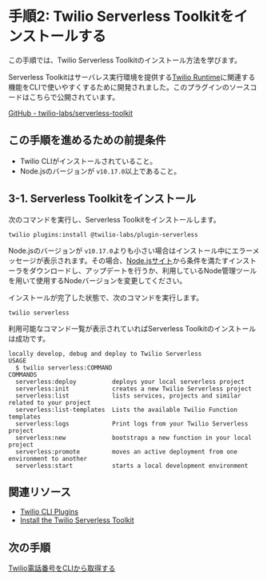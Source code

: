 #  手順2: Twilio Serverless Toolkitをインストールする

この手順では、Twilio Serverless Toolkitのインストール方法を学びます。

Serverless Toolkitはサーバレス実行環境を提供する[Twilio Runtime](https://www.twilio.com/runtime)に関連する機能をCLIで使いやすくするために開発されました。このプラグインのソースコードはこちらで公開されています。

[GitHub - twilio-labs/serverless-toolkit](https://github.com/twilio-labs/serverless-toolkit)

## この手順を進めるための前提条件
- Twilio CLIがインストールされていること。
- Node.jsのバージョンが `v10.17.0`以上であること。


## 3-1. Serverless Toolkitをインストール

次のコマンドを実行し、Serverless Toolkitをインストールします。
```
twilio plugins:install @twilio-labs/plugin-serverless
```

Node.jsのバージョンが `v10.17.0`よりも小さい場合はインストール中にエラーメッセージが表示されます。その場合、[Node.jsサイト](https://nodejs.org/ja/)から条件を満たすインストーラをダウンロードし、アップデートを行うか、利用しているNode管理ツールを用いて使用するNodeバージョンを変更してください。

インストールが完了した状態で、次のコマンドを実行します。

```
twilio serverless
```

利用可能なコマンド一覧が表示されていればServerless Toolkitのインストールは成功です。

```
locally develop, debug and deploy to Twilio Serverless
USAGE
  $ twilio serverless:COMMAND
COMMANDS
  serverless:deploy          deploys your local serverless project
  serverless:init            creates a new Twilio Serverless project
  serverless:list            lists services, projects and similar related to your project
  serverless:list-templates  Lists the available Twilio Function templates
  serverless:logs            Print logs from your Twilio Serverless project
  serverless:new             bootstraps a new function in your local project
  serverless:promote         moves an active deployment from one environment to another
  serverless:start           starts a local development environment
```

## 関連リソース

- [Twilio CLI Plugins](https://www.twilio.com/docs/twilio-cli/plugins#install-a-plugin)
- [Install the Twilio Serverless Toolkit](https://www.twilio.com/docs/labs/serverless-toolkit/getting-started#install-the-twilio-serverless-toolkit)

## 次の手順

[Twilio電話番号をCLIから取得する](03-Buy-Phone-Number.md)
